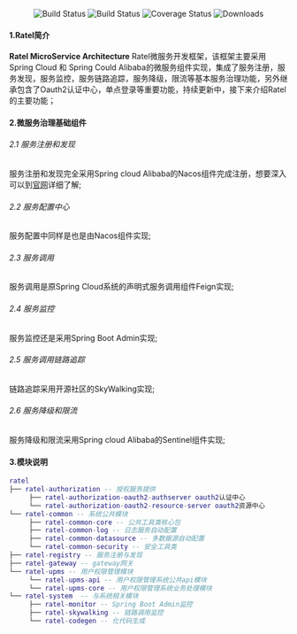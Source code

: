  <p align="center">
   <img src="https://img.shields.io/badge/Avue-1.5.0-green.svg" alt="Build Status">
   <img src="https://img.shields.io/badge/Java-11-red.svg" alt="Build Status">
   <img src="https://img.shields.io/badge/Spring%20Cloud-Greenwich.SR3-blue.svg" alt="Coverage Status">
   <img src="https://img.shields.io/badge/Spring%20Boot-2.1.9.RELEASE-blue.svg" alt="Downloads">
 </p>  
 
   
#### 1.Ratel简介
**Ratel MicroService Architecture**  Ratel微服务开发框架，该框架主要采用Spring Cloud 和 Spring Could Alibaba的微服务组件实现，集成了服务注册，服务发现，服务监控，服务链路追踪，服务降级，限流等基本服务治理功能，另外继承包含了Oauth2认证中心，单点登录等重要功能，持续更新中，接下来介绍Ratel的主要功能；


#### 2.微服务治理基础组件

###### 2.1 服务注册和发现
服务注册和发现完全采用Spring cloud Alibaba的Nacos组件完成注册，想要深入可以到[官网](http://nacos.io)详细了解;

###### 2.2 服务配置中心
服务配置中同样是也是由Nacos组件实现;

###### 2.3 服务调用
服务调用是原Spring Cloud系统的声明式服务调用组件Feign实现;

###### 2.4 服务监控
服务监控还是采用Spring Boot Admin实现;

######  2.5 服务调用链路追踪
链路追踪采用开源社区的SkyWalking实现;

######  2.6 服务降级和限流
服务降级和限流采用Spring cloud Alibaba的Sentinel组件实现;


#### 3.模块说明
```lua
ratel
├── ratel-authorization -- 授权服务提供
     ├── ratel-authorization-oauth2-authserver oauth2认证中心
     └── ratel-authorization-oauth2-resource-server oauth2资源中心
└── ratel-common -- 系统公共模块 
     ├── ratel-common-core -- 公共工具类核心包
     ├── ratel-common-log -- 日志服务自动配置
     ├── ratel-common-datasource -- 多数据源自动配置
     └── ratel-common-security -- 安全工具类
├── ratel-registry -- 服务注册与发现
├── ratel-gateway -- gateway网关
└── ratel-upms -- 用户权限管理模块
     └── ratel-upms-api -- 用户权限管理系统公共api模块
     └── ratel-upms-core -- 用户权限管理系统业务处理模块
└── ratel-system  -- 与系统相关模块 
     ├── ratel-monitor -- Spring Boot Admin监控
     ├── ratel-skywalking -- 链路调用监控
     └── ratel-codegen -- 化代码生成
	 
```

